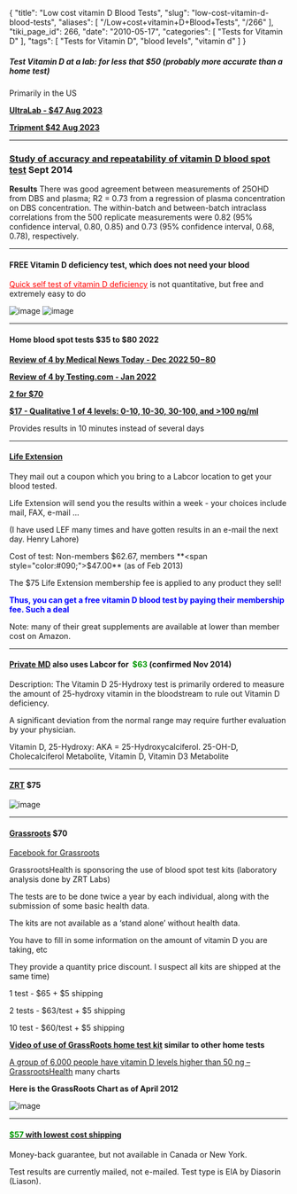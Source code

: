 {
    "title": "Low cost vitamin D Blood Tests",
    "slug": "low-cost-vitamin-d-blood-tests",
    "aliases": [
        "/Low+cost+vitamin+D+Blood+Tests",
        "/266"
    ],
    "tiki_page_id": 266,
    "date": "2010-05-17",
    "categories": [
        "Tests for Vitamin D"
    ],
    "tags": [
        "Tests for Vitamin D",
        "blood levels",
        "vitamin d"
    ]
}


##### Test Vitamin D at a lab: for less that $50 (probably more accurate than a home test)

Primarily in the US

 **[UltraLab - $47  Aug 2023](https://www.ultalabtests.com/patient-lab-location)** 

 **[Tripment $42  Aug 2023](https://tripment.com/lab-tests/vitamins/vitamin-d-25-hydroxy-blood-test)** 

---

### [Study of accuracy and repeatability of vitamin D blood spot test](http://www.ncbi.nlm.nih.gov/pubmed/24885629) Sept 2014

 **Results**  There was good agreement between measurements of 25OHD from DBS and plasma; R2 = 0.73 from a regression of plasma concentration on DBS concentration. The within-batch and between-batch intraclass correlations from the 500 replicate measurements were 0.82 (95% confidence interval, 0.80, 0.85) and 0.73 (95% confidence interval, 0.68, 0.78), respectively.

---

#### FREE Vitamin D deficiency test, which does not need your blood

<a href="/posts/quick-self-test-of-vitamin-d-deficiency" style="color: red; text-decoration: underline;" title="This link has an unknown page_id: 2095">Quick self test of vitamin D deficiency</a> is not quantitative, but free and extremely easy to do

<img src="https://d1bk1kqxc0sym.cloudfront.net/attachments/jpeg/sternum.jpg" alt="image"> <img src="https://d1bk1kqxc0sym.cloudfront.net/attachments/jpeg/tibia.jpg" alt="image">

---

#### Home blood spot tests $35 to $80 2022

 **[Review of 4 by Medical News Today - Dec 2022 $50-$80](https://www.medicalnewstoday.com/articles/vitamin-d-tests#top-vitamin-d-tests)** 

 **[Review of 4 by Testing.com - Jan 2022](https://www.testing.com/tests/at-home-vitamin-d-test/)** 

 **[2 for $70](https://dvelopimmunity.com/products/test-kit)** 

 **[$17 - Qualitative 1 of 4 levels: 0-10, 10-30, 30-100, and >100 ng/ml](https://us-healthcare4all.glopalstore.com/prima-home-test-vitamin-d-self-check-10-minute-result?gclid=CjwKCAiAkfucBhBBEiwAFjbkr6ifnQgIau0hnHFTc3orAmGIIJ0Zv8US4rJnH0U4bNTY_ZdZDR0J_BoCnY4QAvD_BwE)** 

Provides results in 10 minutes instead of several days

---

#### [Life Extension](http://www.lef.org/Vitamins-Supplements/Supplements-Search.aspx?keyword=blood-tests-nutrient-testing)

They mail out a coupon which you bring to a Labcor location to get your blood tested.

Life Extension will send you the results within a week - your choices include mail, FAX, e-mail ...

(I have used LEF many times and have gotten results in an e-mail the next day. Henry Lahore)

Cost of test: Non-members $62.67, members  **<span style="color:#090;">$47.00</span>**  (as of Feb 2013)

The $75 Life Extension membership fee is applied to any product they sell!

 **<span style="color:#00F;">Thus, you can get a free vitamin D blood test by paying their membership fee. Such a deal</span>** 

Note: many of their great supplements are available at lower than member cost on Amazon.

---

#### [Private MD](http://www.privatemdlabs.com/) also uses Labcor for  **<span style="color:#090;">$63</span>**  (confirmed Nov 2014)

Description: The Vitamin D 25-Hydroxy test is primarily ordered to measure the amount of 25-hydroxy vitamin in the bloodstream to rule out Vitamin D deficiency.

A significant deviation from the normal range may require further evaluation by your physician.

Vitamin D, 25-Hydroxy: AKA = 25-Hydroxycalciferol. 25-OH-D, Cholecalciferol Metabolite, Vitamin D, Vitamin D3 Metabolite

---

#### [ZRT](http://www.zrtlab.com/vitamin-d-tests/view-all-products.html) $75

<img src="https://d1bk1kqxc0sym.cloudfront.net/attachments/gif/zrt-home-test-kit.gif" alt="image">

---

#### [Grassroots](https://www.grassrootshealth.net/questionnaire-welcome?c=1&js=1)  **$70** 

[Facebook for Grassroots](http://www.facebook.com/pages/GrassrootsHealthnet-Vitamin-D-Action/198626816074)

GrassrootsHealth is sponsoring the use of blood spot test kits (laboratory analysis done by ZRT Labs)

The tests are to be done twice a year by each individual, along with the submission of some basic health data.

The kits are not available as a ‘stand alone’ without health data.

You have to fill in some information on the amount of vitamin D you are taking, etc

They provide a quantity price discount. I suspect all kits are shipped at the same time)

1 test - $65 + $5 shipping

2 tests - $63/test + $5 shipping

10 test - $60/test + $5 shipping

 **[Video of use of GrassRoots home test kit](https://www.youtube.com/watch?v=By4wQYV-UzU) similar to other home tests** 

[A group of 6,000 people have vitamin D levels higher than 50 ng – GrassrootsHealth](/posts/a-group-of-6000-people-have-vitamin-d-levels-higher-than-50-ng-grassrootshealth) many charts

 **Here is the GrassRoots Chart as of April 2012** 

<img src="/attachments/d3.mock.jpg" alt="image">

---

#### [ **<span style="color:#090;">$57</span>**  with lowest cost shipping](http://www.homehealthtesting.com/vitamin-d-test.html)

Money-back guarantee, but not available in Canada or New York.

Test results are currently mailed, not e-mailed. Test type is EIA by Diasorin (Liason).